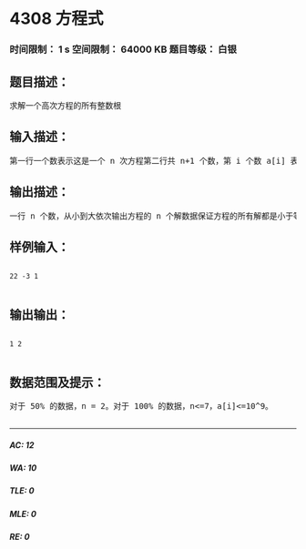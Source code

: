 # 4308 方程式   
### 时间限制： 1 s     空间限制： 64000 KB     题目等级： 白银  
## 题目描述：  

<pre>
求解一个高次方程的所有整数根
</pre>
  
  
## 输入描述：  

<pre>
第一行一个数表示这是一个 n 次方程第二行共 n+1 个数，第 i 个数 a[i] 表示 x^i-1 前的系数，最高次项前系数一定为1
</pre>
  
  
## 输出描述：  

<pre>
一行 n 个数，从小到大依次输出方程的 n 个解数据保证方程的所有解都是小于等于 20 的正整数，并且没有重根
</pre>
  
  
## 样例输入：  

<pre><code>
22 -3 1  

</code></pre>
  
  
## 输出输出：  

<pre><code>
1 2  

</code></pre>
  
  
## 数据范围及提示：  

<pre>
对于 50% 的数据，n = 2。对于 100% 的数据，n<=7，a[i]<=10^9。  

</pre>
  
  
***  

##### AC: 12  
##### WA: 10  
##### TLE: 0  
##### MLE: 0  
##### RE: 0  
